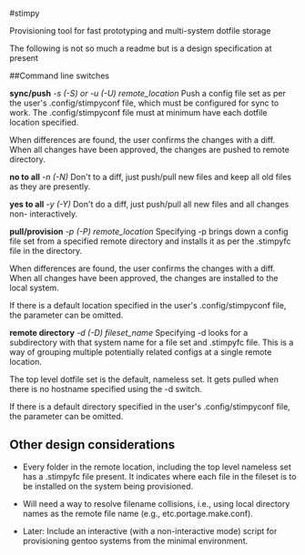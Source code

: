 #stimpy

Provisioning tool for fast prototyping and multi-system dotfile storage

The following is not so much a readme but is a design specification at present

##Command line switches

__sync/push__
_-s (-S) or -u (-U) remote\_location_
Push a config file set as per the user's .config/stimpyconf file, which must
be configured for sync to work.  The .config/stimpyconf file must at minimum
have each dotfile location specified.

When differences are found, the user confirms the changes with a diff.  When
all changes have been approved, the changes are pushed to remote directory.

__no to all__
_-n (-N)_
Don't to a diff, just push/pull new files and keep all old files as they are
presently.

__yes to all__
_-y (-Y)_
Don't do a diff, just push/pull all new files and all changes non-
interactively.

__pull/provision__
_-p (-P) remote\_location_
Specifying -p brings down a config file set from a specified remote 
directory and installs it as per the .stimpyfc file in the directory.

When differences are found, the user confirms the changes with a diff.  When
all changes have been approved, the changes are installed to the local system.

If there is a default location specified in the user's .config/stimpyconf
file, the parameter can be omitted.

__remote directory__
_-d (-D) fileset\_name_
Specifying -d looks for a subdirectory with that system name for a file
set and .stimpyfc file.  This is a way of grouping multiple potentially
related configs at a single remote location.

The top level dotfile set is the default, nameless set.  It gets pulled
when there is no hostname specified using the -d switch.

If there is a default directory specified in the user's .config/stimpyconf
file, the parameter can be omitted.

## Other design considerations

* Every folder in the remote location, including the top level nameless set
has a .stimpyfc file present.  It indicates where each file in the fileset
is to be installed on the system being provisioned.

* Will need a way to resolve filename collisions, i.e., using local directory
names as the remote file name (e.g., etc.portage.make.conf).

* Later:  Include an interactive (with a non-interactive mode) script for
provisioning gentoo systems from the minimal environment.
